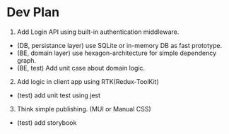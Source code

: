 # Dev Plan

1. Add Login API using built-in authentication middleware.  

- (DB, persistance layer) use SQLite or in-memory DB as fast prototype.
- (BE, domain layer) use hexagon-architecture for simple dependency graph. 
- (BE, test) Add unit case about domain logic. 

2. Add logic in client app using RTK(Redux-ToolKit)
- (test) add unit test using jest 

3. Think simple publishing. (MUI or Manual CSS)
- (test) add storybook
